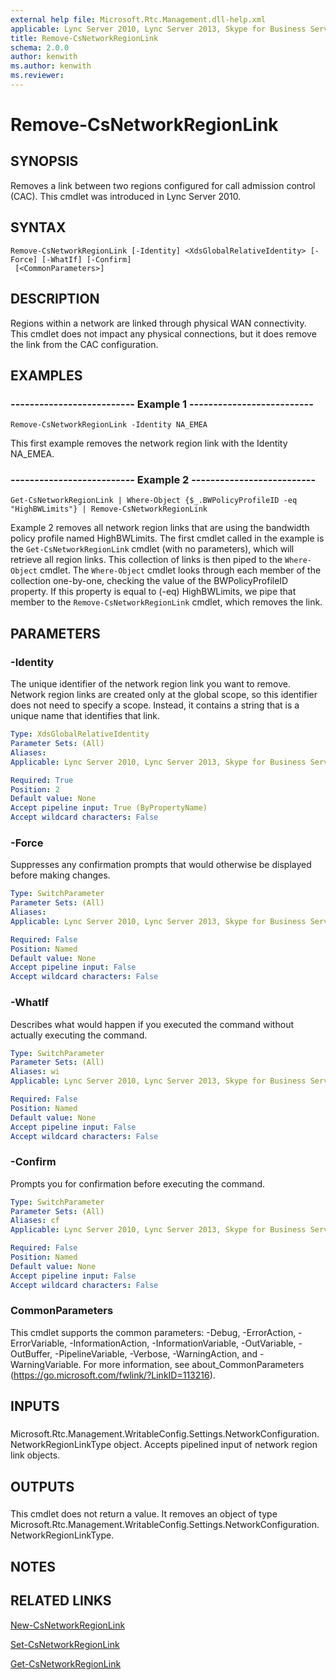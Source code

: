 ```yaml
---
external help file: Microsoft.Rtc.Management.dll-help.xml
applicable: Lync Server 2010, Lync Server 2013, Skype for Business Server 2015, Skype for Business Server 2019
title: Remove-CsNetworkRegionLink
schema: 2.0.0
author: kenwith
ms.author: kenwith
ms.reviewer:
---
```


# Remove-CsNetworkRegionLink

## SYNOPSIS
Removes a link between two regions configured for call admission control (CAC).
This cmdlet was introduced in Lync Server 2010.


## SYNTAX

```
Remove-CsNetworkRegionLink [-Identity] <XdsGlobalRelativeIdentity> [-Force] [-WhatIf] [-Confirm]
 [<CommonParameters>]
```

## DESCRIPTION
Regions within a network are linked through physical WAN connectivity.
This cmdlet does not impact any physical connections, but it does remove the link from the CAC configuration.


## EXAMPLES

### -------------------------- Example 1 --------------------------
```
Remove-CsNetworkRegionLink -Identity NA_EMEA
```

This first example removes the network region link with the Identity NA_EMEA.


### -------------------------- Example 2 --------------------------
```
Get-CsNetworkRegionLink | Where-Object {$_.BWPolicyProfileID -eq "HighBWLimits"} | Remove-CsNetworkRegionLink
```

Example 2 removes all network region links that are using the bandwidth policy profile named HighBWLimits.
The first cmdlet called in the example is the `Get-CsNetworkRegionLink` cmdlet (with no parameters), which will retrieve all region links.
This collection of links is then piped to the `Where-Object` cmdlet.
The `Where-Object` cmdlet looks through each member of the collection one-by-one, checking the value of the BWPolicyProfileID property.
If this property is equal to (-eq) HighBWLimits, we pipe that member to the `Remove-CsNetworkRegionLink` cmdlet, which removes the link.


## PARAMETERS

### -Identity
The unique identifier of the network region link you want to remove.
Network region links are created only at the global scope, so this identifier does not need to specify a scope.
Instead, it contains a string that is a unique name that identifies that link.

```yaml
Type: XdsGlobalRelativeIdentity
Parameter Sets: (All)
Aliases: 
Applicable: Lync Server 2010, Lync Server 2013, Skype for Business Server 2015, Skype for Business Server 2019

Required: True
Position: 2
Default value: None
Accept pipeline input: True (ByPropertyName)
Accept wildcard characters: False
```

### -Force
Suppresses any confirmation prompts that would otherwise be displayed before making changes.

```yaml
Type: SwitchParameter
Parameter Sets: (All)
Aliases: 
Applicable: Lync Server 2010, Lync Server 2013, Skype for Business Server 2015, Skype for Business Server 2019

Required: False
Position: Named
Default value: None
Accept pipeline input: False
Accept wildcard characters: False
```

### -WhatIf
Describes what would happen if you executed the command without actually executing the command.

```yaml
Type: SwitchParameter
Parameter Sets: (All)
Aliases: wi
Applicable: Lync Server 2010, Lync Server 2013, Skype for Business Server 2015, Skype for Business Server 2019

Required: False
Position: Named
Default value: None
Accept pipeline input: False
Accept wildcard characters: False
```

### -Confirm
Prompts you for confirmation before executing the command.

```yaml
Type: SwitchParameter
Parameter Sets: (All)
Aliases: cf
Applicable: Lync Server 2010, Lync Server 2013, Skype for Business Server 2015, Skype for Business Server 2019

Required: False
Position: Named
Default value: None
Accept pipeline input: False
Accept wildcard characters: False
```

### CommonParameters
This cmdlet supports the common parameters: -Debug, -ErrorAction, -ErrorVariable, -InformationAction, -InformationVariable, -OutVariable, -OutBuffer, -PipelineVariable, -Verbose, -WarningAction, and -WarningVariable. For more information, see about_CommonParameters (https://go.microsoft.com/fwlink/?LinkID=113216).

## INPUTS

###  
Microsoft.Rtc.Management.WritableConfig.Settings.NetworkConfiguration.NetworkRegionLinkType object.
Accepts pipelined input of network region link objects.

## OUTPUTS

###  
This cmdlet does not return a value.
It removes an object of type Microsoft.Rtc.Management.WritableConfig.Settings.NetworkConfiguration.NetworkRegionLinkType.

## NOTES

## RELATED LINKS

[New-CsNetworkRegionLink](New-CsNetworkRegionLink.md)

[Set-CsNetworkRegionLink](Set-CsNetworkRegionLink.md)

[Get-CsNetworkRegionLink](Get-CsNetworkRegionLink.md)

